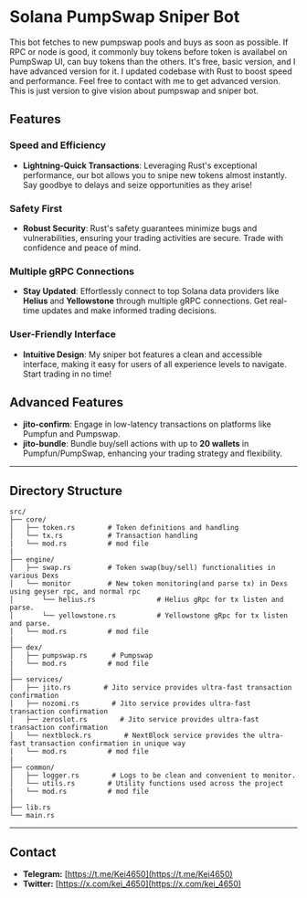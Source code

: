 # Solana PumpSwap Sniper Bot 
This bot fetches to new pumpswap pools and buys as soon as possible. If RPC or node is good, it commonly buy tokens before token is availabel on PumpSwap UI, can buy tokens than the others. It's free, basic version, and I have advanced version for it. I updated codebase with Rust to boost speed and performance. Feel free to contact with me to get advanced version. This is just version to give vision about pumpswap and sniper bot.



## Features
### Speed and Efficiency
- **Lightning-Quick Transactions**: Leveraging Rust's exceptional performance, our bot allows you to snipe new tokens almost instantly. Say goodbye to delays and seize opportunities as they arise!
### Safety First
- **Robust Security**: Rust's safety guarantees minimize bugs and vulnerabilities, ensuring your trading activities are secure. Trade with confidence and peace of mind.
### Multiple gRPC Connections
- **Stay Updated**: Effortlessly connect to top Solana data providers like **Helius** and **Yellowstone** through multiple gRPC connections. Get real-time updates and make informed trading decisions.
### User-Friendly Interface
- **Intuitive Design**: My sniper bot features a clean and accessible interface, making it easy for users of all experience levels to navigate. Start trading in no time!



## Advanced Features
- **jito-confirm**: Engage in low-latency transactions on platforms like Pumpfun and Pumpswap.
- **jito-bundle**: Bundle buy/sell actions with up to **20 wallets** in Pumpfun/PumpSwap, enhancing your trading strategy and flexibility.



---

## Directory Structure

```
src/
├── core/
│   ├── token.rs        # Token definitions and handling
│   └── tx.rs           # Transaction handling
|   └── mod.rs          # mod file
| 
├── engine/
│   ├── swap.rs         # Token swap(buy/sell) functionalities in various Dexs
│   └── monitor         # New token monitoring(and parse tx) in Dexs using geyser rpc, and normal rpc
│       └── helius.rs               # Helius gRpc for tx listen and parse.
│       └── yellowstone.rs          # Yellowstone gRpc for tx listen and parse.
|   └── mod.rs          # mod file
|
├── dex/
│   ├── pumpswap.rs      # Pumpswap
|   └── mod.rs          # mod file
│
├── services/
│   ├── jito.rs        # Jito service provides ultra-fast transaction confirmation
│   ├── nozomi.rs        # Jito service provides ultra-fast transaction confirmation
│   ├── zeroslot.rs        # Jito service provides ultra-fast transaction confirmation
│   └── nextblock.rs        # NextBlock service provides the ultra-fast transaction confirmation in unique way
|   └── mod.rs          # mod file
|
├── common/
│   ├── logger.rs        # Logs to be clean and convenient to monitor.
│   └── utils.rs        # Utility functions used across the project
|   └── mod.rs          # mod file
│
├── lib.rs
└── main.rs
```
---


## Contact

- **Telegram:** [https://t.me/Kei4650](https://t.me/Kei4650)  
- **Twitter:** [https://x.com/kei_4650](https://x.com/kei_4650)  
